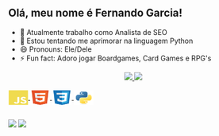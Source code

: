 ## Olá, meu nome é Fernando Garcia!

- 🔭 Atualmente trabalho como Analista de SEO
- 🌱 Estou tentando me aprimorar na linguagem Python
- 😄 Pronouns: Ele/Dele
- ⚡ Fun fact: Adoro jogar Boardgames, Card Games e RPG's

<div align="center">
  <a href="https://github.com/FernandoGarciaSEO">
  <img height="180em" src="https://github-readme-stats.vercel.app/api?username=FernandoGarciaSEO&show_icons=true&theme=cobalt2&include_all_commits=true&count_private=true"/>
  <img height="180em" src="https://github-readme-stats.vercel.app/api/top-langs/?username=FernandoGarciaSEO&layout=compact&langs_count=7&theme=cobalt2"/>
</div>

<div style="display: inline_block"><br>
  <img align="center" alt="fe-Js" height="30" width="40" src="https://raw.githubusercontent.com/devicons/devicon/master/icons/javascript/javascript-plain.svg">
  <img align="center" alt="fe-HTML" height="30" width="40" src="https://raw.githubusercontent.com/devicons/devicon/master/icons/html5/html5-original.svg">
  <img align="center" alt="fe-CSS" height="30" width="40" src="https://raw.githubusercontent.com/devicons/devicon/master/icons/css3/css3-original.svg">
  <img align="center" alt="fe-Python" height="30" width="40" src="https://raw.githubusercontent.com/devicons/devicon/master/icons/python/python-original.svg">
</div>
  
  ##
<div>
  <a href="https://instagram.com/fefemooca" target="_blank"><img src="https://img.shields.io/badge/-Instagram-%23E4405F?style=for-the-badge&logo=instagram&logoColor=white" target="_blank"></a>
  <a href="https://www.linkedin.com/in/fernando-wiliam-leme-garcia" target="_blank"><img src="https://img.shields.io/badge/-LinkedIn-%230077B5?style=for-the-badge&logo=linkedin&logoColor=white" target="_blank"></a> 
</div>
